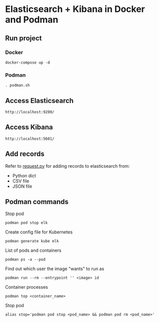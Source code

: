 # Elasticsearch + Kibana in Docker and Podman

## Run project
### Docker

    docker-compose up -d

### Podman
    . podman.sh

## Access Elasticsearch

    http://localhost:9200/

## Access Kibana

    http://localhost:5601/

## Add records

Refer to [request.py](request.py) for adding records to elasticsearch from:

* Python dict
* CSV file
* JSON file

## Podman commands
Stop pod

    podman pod stop elk

Create config file for Kubernetes

    podman generate kube elk

List of pods and containers

    podman ps -a --pod

Find out which user the image "wants" to run as

    podman run --rm --entrypoint '' <image> id

Container processes
    
    podman top <container_name>

Stop pod

    alias stop='podman pod stop <pod_name> && podman pod rm <pod_name>'
